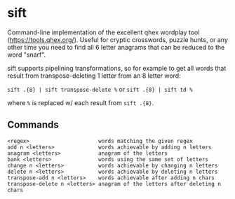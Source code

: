 sift
====

Command-line implementation of the excellent qhex wordplay tool
(https://tools.qhex.org/). Useful for cryptic crosswords, puzzle hunts, or any
other time you need to find all 6 letter anagrams that can be reduced to the
word "snarf".

sift supports pipelining transformations, so for example to get all words
that result from transpose-deleting 1 letter from an 8 letter word:

`sift .{8} | sift transpose-delete %` or `sift .{8} | sift td %`

where `%` is replaced w/ each result from `sift .{8}`.

Commands
-----

```
<regex>                      words matching the given regex
add n <letters>              words achievable by adding n letters
anagram <letters>            anagram of the letters
bank <letters>               words using the same set of letters
change n <letters>           words achievable by changing n letters
delete n <letters>           words achievable by deleting n letters
transpose-add n <letters>    words achievable after adding n chars
transpose-delete n <letters> anagram of the letters after deleting n chars
```

